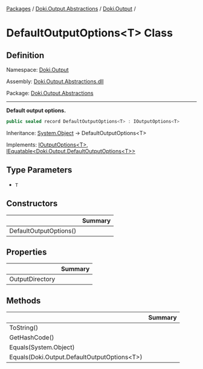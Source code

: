 [Packages](../../README.md) / [Doki.Output.Abstractions](../README.md) / [Doki.Output](README.md) / 

# DefaultOutputOptions&lt;T&gt; Class

## Definition

Namespace: [Doki.Output](README.md)

Assembly: [Doki.Output.Abstractions.dll](../README.md)

Package: [Doki.Output.Abstractions](https://www.nuget.org/packages/Doki.Output.Abstractions)

---

**Default output options.**

```csharp
public sealed record DefaultOutputOptions<T> : IOutputOptions<T>
```

Inheritance: [System.Object](https://learn.microsoft.com/en-us/dotnet/api/System.Object) → DefaultOutputOptions&lt;T&gt;

Implements: [IOutputOptions&lt;T&gt;](Doki.Output.IOutputOptions{__0}.md), [IEquatable&lt;Doki.Output.DefaultOutputOptions&lt;T&gt;&gt;](https://learn.microsoft.com/en-us/dotnet/api/IEquatable&lt;Doki.Output.DefaultOutputOptions&lt;T&gt;&gt;)

## Type Parameters

- `T`


## Constructors

|   |Summary|
|---|---|
|DefaultOutputOptions()||


## Properties

|   |Summary|
|---|---|
|OutputDirectory||


## Methods

|   |Summary|
|---|---|
|ToString()||
|GetHashCode()||
|Equals(System.Object)||
|Equals(Doki.Output.DefaultOutputOptions&lt;T&gt;)||


